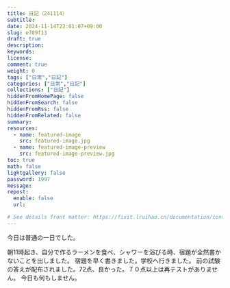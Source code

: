 ```yaml
---
title: 日記（241114）
subtitle:
date: 2024-11-14T22:01:07+09:00
slug: e709f13
draft: true
description:
keywords:
license:
comment: true
weight: 0
tags: ["日常","日記"]
categories: ["日常","日記"]
collections: ["日記"]
hiddenFromHomePage: false
hiddenFromSearch: false
hiddenFromRss: false
hiddenFromRelated: false
summary:
resources:
  - name: featured-image
    src: featured-image.jpg
  - name: featured-image-preview
    src: featured-image-preview.jpg
toc: true
math: false
lightgallery: false
password: 1997
message:
repost:
  enable: false
  url:

# See details front matter: https://fixit.lruihao.cn/documentation/content-management/introduction/#front-matter
---
```

今日は普通の一日でした。

<!--more-->
朝11時起き、自分で作るラーメンを食べ、シャワーを浴びる時、宿題が全然書かないことを出しました。
宿題を早く書きました。学校へ行きました。
前の試験の答えが配布されました。72点、良かった。７０点以上は再テストがありません。
今日も何もしません。